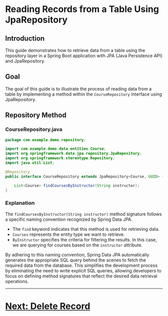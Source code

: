 # Reading Records from a Table Using JpaRepository

## Introduction

This guide demonstrates how to retrieve data from a table using the repository layer in a Spring Boot application with JPA (Java Persistence API) and JpaRepository.

## Goal

The goal of this guide is to illustrate the process of reading data from a table by implementing a method within the `CourseRepository` interface using JpaRepository.

## Repository Method

### CourseRepository.java

```java
package com.example.demo.repository;

import com.example.demo.data.entities.Course;
import org.springframework.data.jpa.repository.JpaRepository;
import org.springframework.stereotype.Repository;
import java.util.List;

@Repository
public interface CourseRepository extends JpaRepository<Course, UUID> {

    List<Course> findCoursesByInstructor(String instructor);
}
```

### Explanation

The `findCoursesByInstructor(String instructor)` method signature follows a specific naming convention recognized by Spring Data JPA.

- The `find` keyword indicates that this method is used for retrieving data.
- `Courses` represents the entity type we want to retrieve.
- `ByInstructor` specifies the criteria for filtering the results. In this case, we are querying for courses based on the `instructor` attribute.

By adhering to this naming convention, Spring Data JPA automatically generates the appropriate SQL query behind the scenes to fetch the required data from the database. This simplifies the development process by eliminating the need to write explicit SQL queries, allowing developers to focus on defining method signatures that reflect the desired data retrieval operations.

---

# [Next: Delete Record](delete.md)